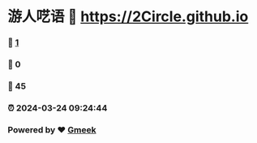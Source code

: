 # 游人呓语 :link: https://2Circle.github.io 
### :page_facing_up: [1](https://2Circle.github.io/tag.html) 
### :speech_balloon: 0 
### :hibiscus: 45 
### :alarm_clock: 2024-03-24 09:24:44 
### Powered by :heart: [Gmeek](https://github.com/Meekdai/Gmeek)

